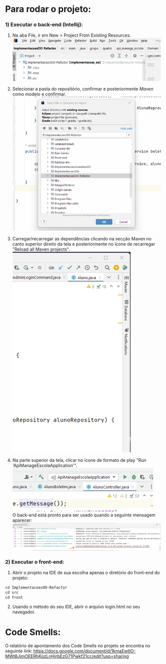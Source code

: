 # Para rodar o projeto:

### 1) Executar o back-end (Intellij):

1. Na aba File, ir em New > Project From Existing Resources.  
![Primeiro passo executar o projeto no Intellij](./tutorial/abrir_projeto_intellij.gif)  

2. Selecionar a pasta do repositório, confirmar e posteriormente _Maven_ como modelo e confirmar.   
![Segundo passo para executar o projeto no Intellij](./tutorial/selecionar_projeto_e_maven.gif)  
3. Carregar/recarregar as dependências clicando na secção Maven no canto superior direito da tela e posteriormente no ícone de recarregar "Reload all Maven projects".  
![Terceiro passo para executar o projeto no Intellij](./tutorial/reload_maven_projects.gif)  
4. Na parte superior da tela, clicar no ícone de formato de play "Run 'ApiManageEscolaApplication'".  
![Quarto passo para executar o projeto no Intellij](./tutorial/executar.gif)  
O back-end está pronto para ser usado quando a seguinte mensagem aparecer:  
![Essa mensagem deve aparecer se deu tudo certo](./tutorial/messagem_sucesso.png)  


### 2) Executar o front-end:
1. Abrir o projeto na IDE de sua escolha apenas o diretório do front-end do projeto:
```
cd ImplementacoesOO-Refactor
cd src
cd front
```  
2. Usando o método do seu IDE, abrir o arquivo login.html no seu navegador.

# Code Smells:
O relatório de apontamento dos Code Smells no projeto se encontra no seguinte link: https://docs.google.com/document/d/1kmaEwtIO-MWt8JjmOEERhKozLnHjrbEzG71Pwkf21cc/edit?usp=sharing